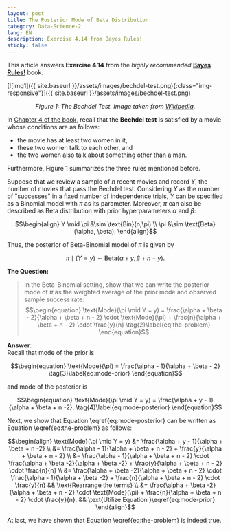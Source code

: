 ```yaml
---
layout: post
title: The Posterior Mode of Beta Distribution
category: Data-Science-2
lang: EN
description: Exercise 4.14 from Bayes Rules!
sticky: false
---
```


This article answers **Exercise 4.14** from the _highly recommended_ [**Bayes Rules!**](https://www.bayesrulesbook.com/chapter-4.html#practice-balancing-the-data-prior) book.     

[![img1]({{ site.baseurl }}/assets/images/bechdel-test.png){:class="img-responsive"}]({{ site.baseurl }}/assets/images/bechdel-test.png)*<center>$\pmb{\text{Figure 1}}$: The Bechdel Test. Image taken from <a href="https://commons.wikimedia.org/wiki/File:Bechdel_test.png">Wikipedia</a>.</center>*    

In [Chapter 4 of the book](https://www.bayesrulesbook.com/chapter-4.html#ch4-priors), recall that the **Bechdel test** is satisfied by a movie whose conditions are as follows:
-  the movie has at least two women in it,
-  these two women talk to each other, and 
-  the two women also talk about something other than a man.
    
Furthermore, $\text{Figure 1}$ summarizes the three rules mentioned before.     
    
Suppose that we review a sample of $n$ recent movies and record $Y$, the number of movies that pass the Bechdel test. Considering $Y$ as the number of "successes" in a fixed number of independence trials, $Y$ can be specified as a Binomial model with $\pi$ as its parameter. Moreover, $\pi$ can also be described as Beta distribution with prior hyperparameters $\alpha$ and $\beta$:

$$\begin{align}
    Y \mid \pi &\sim \text{Bin}(n,\pi)  \\
    \pi        &\sim \text{Beta}(\alpha, \beta).
\end{align}$$    
   
Thus, the posterior of Beta-Binomial model of $\pi$ is given by

$$\begin{equation}
    \pi \mid (Y = y) \sim \text{Beta}(\alpha + y, \beta + n - y). \tag{1}\label{eq:the-posterior}
\end{equation}$$      
     

**The Question:**
> In the Beta-Binomial setting, show that we can write the posterior mode of $\pi$ as the weighted average of the prior mode and observed sample success rate:
$$\begin{equation}
    \text{Mode}(\pi \mid Y = y) = \frac{\alpha + \beta - 2}{\alpha + \beta + n - 2} \cdot \text{Mode}(\pi) + \frac{n}{\alpha + \beta + n - 2} \cdot \frac{y}{n} \tag{2}\label{eq:the-problem} 
\end{equation}$$      

**Answer**:     
Recall that mode of the prior is      

$$\begin{equation}
    \text{Mode}(\pi) = \frac{\alpha - 1}{\alpha + \beta - 2} \tag{3}\label{eq:mode-prior} 
\end{equation}$$ 

and mode of the posterior is    

$$\begin{equation}
    \text{Mode}(\pi \mid Y = y) = \frac{\alpha + y - 1}{\alpha + \beta + n -2}. \tag{4}\label{eq:mode-posterior} 
\end{equation}$$

Next, we show that Equation \eqref{eq:mode-posterior} can be written as Equation \eqref{eq:the-problem} as follows:

$$\begin{align}
    \text{Mode}(\pi \mid Y = y) &= \frac{\alpha + y - 1}{\alpha + \beta + n -2} \\
                                &= \frac{\alpha - 1}{\alpha + \beta + n - 2} + \frac{y}{\alpha + \beta + n - 2}  \\
                                &= \frac{\alpha - 1}{\alpha + \beta + n - 2} \cdot \frac{\alpha + \beta -2}{\alpha + \beta -2} + \frac{y}{\alpha + \beta + n - 2} \cdot \frac{n}{n} \\
                                &= \frac{\alpha + \beta -2}{\alpha + \beta + n - 2} \cdot \frac{\alpha - 1}{\alpha + \beta -2} + \frac{n}{\alpha + \beta + n - 2} \cdot \frac{y}{n}  && \text{Rearrange the terms} \\
                                &= \frac{\alpha + \beta -2}{\alpha + \beta + n - 2} \cdot \text{Mode}(\pi) + \frac{n}{\alpha + \beta + n - 2} \cdot \frac{y}{n}. && \text{Utilize Equation }\eqref{eq:mode-prior}
\end{align}$$
    
At last, we have shown that Equation \eqref{eq:the-problem} is indeed true.
